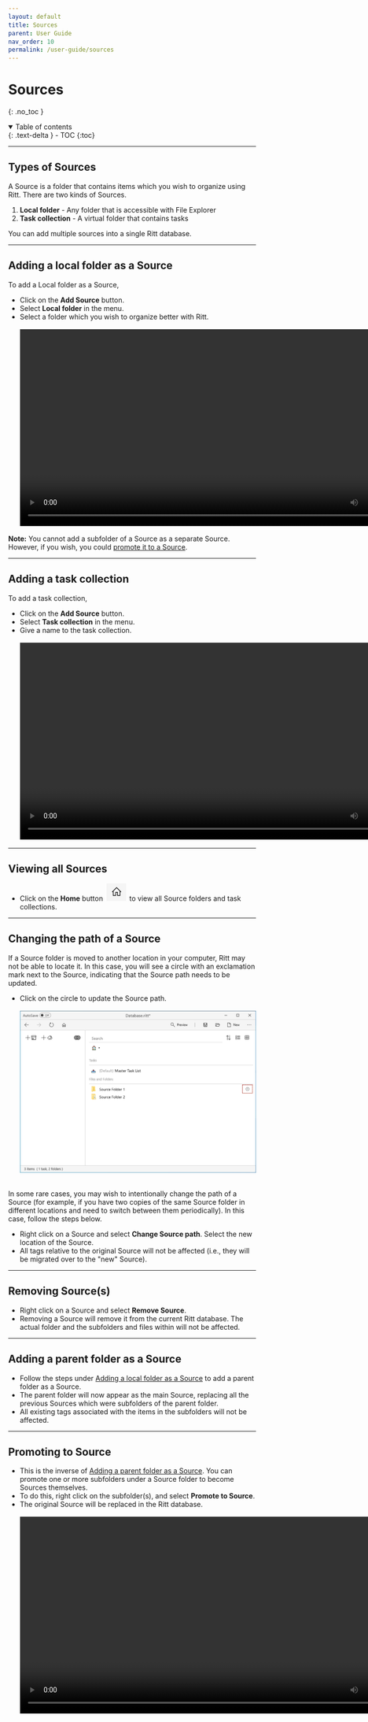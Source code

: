 ```yaml
---
layout: default
title: Sources
parent: User Guide
nav_order: 10
permalink: /user-guide/sources
---
```


# Sources
{: .no_toc }

<details open markdown="block">
  <summary>
    Table of contents
  </summary>
  {: .text-delta }
- TOC
{:toc}
</details>

---

## Types of Sources

A Source is a folder that contains items which you wish to organize using Ritt. There are two kinds of Sources.

1. **Local folder** - Any folder that is accessible with File Explorer
1. **Task collection** - A virtual folder that contains tasks

You can add multiple sources into a single Ritt database.

---

## Adding a local folder as a Source

To add a Local folder as a Source,

- Click on the **Add Source** button.
- Select **Local folder** in the menu. 
- Select a folder which you wish to organize better with Ritt.<br/><br/>
  <video autoplay loop width="800" controls>
    <source src="/img/MOV-Add-New-Source.mov" type="video/mp4">
  </video>

**Note:** You cannot add a subfolder of a Source as a separate Source. However, if you wish, you could [promote it to a Source](#promoting-to-source).

---

## Adding a task collection

To add a task collection,

- Click on the **Add Source** button.
- Select **Task collection** in the menu.
- Give a name to the task collection.<br/><br/>
  <video autoplay loop width="800" controls>
    <source src="/img/MOV-Add-Task-Collection.mov" type="video/mp4">
  </video>

---

## Viewing all Sources

- Click on the **Home** button <img src="../img/Button-Home.png" alt="Home Button" width="40" style="padding: 0px 3px 0px 3px"/> to view all Source folders and task collections.

---

## Changing the path of a Source

If a Source folder is moved to another location in your computer, Ritt may not be able to locate it. In this case, you will see a circle with an exclamation mark next to the Source, indicating that the Source path needs to be updated. 
- Click on the circle to update the Source path.<br/><br/>![Please Update Source path](/img/Please-Update-Source-path.png) <br/><br/>


In some rare cases, you may wish to intentionally change the path of a Source (for example, if you have two copies of the same Source folder in different locations and need to switch between them periodically). In this case, follow the steps below.

- Right click on a Source and select **Change Source path**. Select the new location of the Source.
- All tags relative to the original Source will not be affected (i.e., they will be migrated over to the "new" Source).

---

## Removing Source(s)

- Right click on a Source and select **Remove Source**.
- Removing a Source will remove it from the current Ritt database. The actual folder and the subfolders and files within will not be affected.

---

## Adding a parent folder as a Source

- Follow the steps under [Adding a local folder as a Source](#adding-a-local-folder-as-a-source) to add a parent folder as a Source.
- The parent folder will now appear as the main Source, replacing all the previous Sources which were subfolders of the parent folder.
- All existing tags associated with the items in the subfolders will not be affected.

---

## Promoting to Source

- This is the inverse of [Adding a parent folder as a Source](#adding-a-parent-folder-as-a-source). You can promote one or more subfolders under a Source folder to become Sources themselves.
- To do this, right click on the subfolder(s), and select **Promote to Source**.
- The original Source will be replaced in the Ritt database.<br/><br/>
  <video autoplay loop width="800" controls>
    <source src="/img/MOV-Promote-to-Source.mov" type="video/mp4">
  </video>




